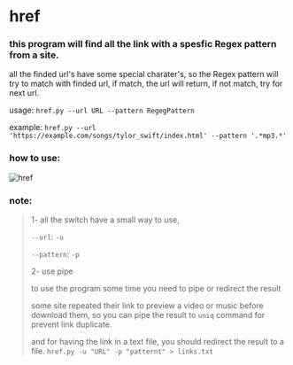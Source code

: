 # href

### this program will find all the link with a spesfic __Regex__ pattern from a site.


all the finded url's have some special charater's, so the Regex pattern will try to match with finded url, if match, the url will return, if not match, try for next url.


usage:
	`href.py --url URL --pattern RegegPattern`
	
example:
	`href.py --url 'https://example.com/songs/tylor_swift/index.html' --pattern '.*mp3.*'`


### how to use:
![href]('https://s4.uupload.ir/files/2021-08-27_18-38-42_crk6.gif')


### note:
> 
> 1- all the switch have a small way to use,
>
> `--url`: `-u`
>
> `--pattern`: `-p`
>
> 2- use pipe
>
> to use the program some time you need to pipe or redirect the result
>
> some site repeated their link to preview a video or music before download them, so you can pipe the result to `uniq` command for prevent link duplicate.
>
> and for having the link in a text file, you should redirect the result to a file. `href.py -u "URL" -p "patternt" > links.txt`
